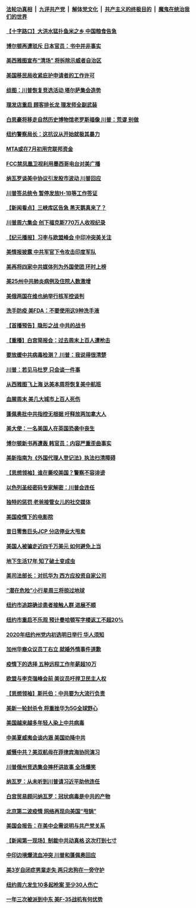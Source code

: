 

####  [法轮功真相](../../../../basic/blob/master/README.md?t=06232102) &nbsp;|&nbsp; [九评共产党](../../../../9ping.md/blob/master/README.md?t=06232102) &nbsp;|&nbsp; [解体党文化](../../../../jtdwh.md/blob/master/README.md?t=06232102)  &nbsp;|&nbsp; [共产主义的终极目的](../../../../gczydzjmd.md/blob/master/README.md?t=06232102) &nbsp;|&nbsp; [魔鬼在统治我们的世界](../../../../mgztzwmdsj.md/blob/master/README.md?t=06232102) 

#### [【十字路口】大洪水猛扑鱼米之乡 中国粮食告急](../pages/nsc412/n12205567.md?t=06232102) 

#### [博尔顿再遭驳斥 日本官员：书中并非事实](../pages/nsc412/n12206543.md?t=06232102) 

#### [美西雅图宣布“清场” 将拆除示威者自治区](../pages/nsc412/n12206432.md?t=06232102) 

#### [美国移民局收紧庇护申请者的工作许可](../pages/nsc412/n12206240.md?t=06232102) 

#### [组图：川普恢复竞选活动 塔尔萨集会造势](../pages/nsc412/n12204200.md?t=06232102) 

#### [理发店重启 顾客排长龙 理发师全副武装](../pages/nsc412/n12205742.md?t=06232102) 

#### [白思豪将移走自然历史博物馆老罗斯福像  川普：荒谬 别做](../pages/nsc412/n12205759.md?t=06232102) 

#### [纽约警察局长：这抗议从开始就极其暴力](../pages/nsc412/n12205750.md?t=06232102) 

#### [MTA或在7月初用完联邦资金](../pages/nsc412/n12205756.md?t=06232102) 

#### [FCC禁凤凰卫视利用墨西哥电台对美广播](../pages/nsc412/n12205664.md?t=06232102) 

#### [纳瓦罗谈美中协议引发股市波动 川普回应](../pages/nsc412/n12205543.md?t=06232102) 

#### [川普签总统令 暂停发放H-1B等工作签证](../pages/nsc412/n12205286.md?t=06232102) 

#### [【新闻看点】三峡库区告急 黑天鹅真来了？](../pages/nsc412/n12205008.md?t=06232102) 

#### [川普周六集会 创下福克斯770万人收视纪录](../pages/nsc412/n12205358.md?t=06232102) 

#### [【纪元播报】习李与欧盟峰会 中印冲突美关注](../pages/nsc412/n12205264.md?t=06232102) 

#### [美情报披露 中共军官下令攻击印度军队](../pages/nsc412/n12205206.md?t=06232102) 

#### [美再将四家中共媒体列为外国使团 环时上榜](../pages/nsc412/n12205059.md?t=06232102) 

#### [美25州中共肺炎病例及住院人数激增](../pages/nsc412/n12204895.md?t=06232102) 

#### [美俄两国在维也纳举行核军控谈判](../pages/nsc412/n12205020.md?t=06232102) 

#### [洗手防疫 美FDA：不要使用这9种洗手液](../pages/nsc412/n12204896.md?t=06232102) 

#### [【首播预告】隐形之战 中共的战书](../pages/nsc412/n12200980.md?t=06232102) 

#### [【重播】白宫简报会：过去周末上百人遭枪击](../pages/nsc412/n12204458.md?t=06232102) 

#### [要放缓中共病毒检测？ 川普：我说得很清楚](../pages/nsc412/n12204784.md?t=06232102) 

#### [川普：若见马杜罗 只会谈一件事](../pages/nsc412/n12204747.md?t=06232102) 

#### [从西雅图飞上海 达美本周将恢复美中航班](../pages/nsc412/n12204640.md?t=06232102) 

#### [血腥周末 美几大城市上百人死伤](../pages/nsc412/n12204490.md?t=06232102) 

#### [蓬佩奥批中共指控无根据 吁释放两加拿大人](../pages/nsc412/n12204564.md?t=06232102) 

#### [美大使：一名美国人在英国恐袭中丧生](../pages/nsc412/n12204415.md?t=06232102) 

#### [博尔顿新书再遭轰 韩官员：内容严重歪曲事实](../pages/nsc412/n12204194.md?t=06232102) 

#### [美新指南为《外国代理人登记法》执法扫清障碍](../pages/nsc412/n12203013.md?t=06232102) 

#### [【思想领袖】谁在撕咬美国？警察不容诽谤](../pages/nsc412/n12201992.md?t=06232102) 

#### [以色列圣经密码专家解密：川普会连任](../pages/nsc412/n12203622.md?t=06232102) 

#### [独特的惩罚  老爸接管女儿的社交媒体](../pages/nsc412/n12202897.md?t=06232102) 

#### [美国疫情下的电影院](../pages/nsc412/n12202867.md?t=06232102) 

#### [昔日零售巨头JCP 分店停业大甩卖](../pages/nsc412/n12202922.md?t=06232102) 

#### [美国人被骗走近四千万美元 如何避免上当](../pages/nsc412/n12202930.md?t=06232102) 

#### [地下生活17年 知了破土变成虫](../pages/nsc412/n12202962.md?t=06232102) 

#### [美司法部长：对抗华为 西方应投资自家公司](../pages/nsc412/n12203386.md?t=06232102) 

#### [“潜在危险”小行星周三将掠过地球](../pages/nsc412/n12202747.md?t=06232102) 

#### [纽约市追踪确诊患者接触人群  进展不顺](../pages/nsc412/n12203018.md?t=06232102) 

#### [纽约市重启不乐观 预计曼哈顿写字楼返工不超20%](../pages/nsc412/n12203023.md?t=06232102) 

#### [2020年纽约州党内初选明日举行 华人须知](../pages/nsc412/n12203026.md?t=06232102) 

#### [加州华裔众议员丁右立    就婚外情事件道歉](../pages/nsc412/n12203179.md?t=06232102) 

#### [疫情下的选择 五种远程工作年薪超10万](../pages/nsc412/n12190408.md?t=06232102) 

#### [欧盟与李克强峰会前 美议员吁捍卫民主人权](../pages/nsc412/n12202775.md?t=06232102) 

#### [【思想领袖】斯托伯：中共要为大流行负责](../pages/nsc412/n12115529.md?t=06232102) 

#### [美新一轮封杀令 将重挫华为5G全球野心](../pages/nsc412/n12202488.md?t=06232102) 

#### [美国越来越多年轻人染上中共病毒](../pages/nsc412/n12202590.md?t=06232102) 

#### [中美夏威夷会谈内涵 美国劝降中共](../pages/nsc412/n12202579.md?t=06232102) 

#### [威慑中共？美双航母在菲律宾海协同演习](../pages/nsc412/n12202399.md?t=06232102) 

#### [川普俄州竞选集会摔杯讲故事 全场爆笑](../pages/nsc412/n12202398.md?t=06232102) 

#### [纳瓦罗：从未听到川普请习近平助他连任](../pages/nsc412/n12202251.md?t=06232102) 

#### [白宫贸易顾问纳瓦罗：冠状病毒是中共的产物](../pages/nsc412/n12202027.md?t=06232102) 

#### [北京第二波疫情 网络再现向美国“甩锅”](../pages/nsc412/n12201996.md?t=06232102) 

#### [美国会报告：在美中企需说明与共产党关系](../pages/nsc412/n12199133.md?t=06232102) 

#### [【新闻第一现场】制裁中共动真格 这次打到七寸](../pages/nsc412/n12201730.md?t=06232102) 

#### [中印边境爆流血冲突 川普和蓬佩奥回应](../pages/nsc412/n12201068.md?t=06232102) 

#### [美3岁自闭症男童走失 两只忠狗在一旁守护](../pages/nsc412/n12201540.md?t=06232102) 

#### [纽约周六发生10多起枪案 至少30人伤亡](../pages/nsc412/n12201569.md?t=06232102) 

#### [一年三次被派到中东 美F-35战机有何优势](../pages/nsc412/n12193910.md?t=06232102) 

